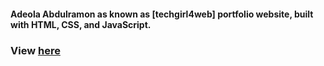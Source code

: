 #### Adeola Abdulramon as known as [techgirl4web] portfolio website, built with HTML, CSS, and JavaScript.
### View [here](https://krownwealth.github.io/techgirl4web/)
